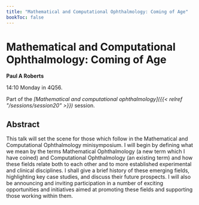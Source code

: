 ```yaml
---
title: "Mathematical and Computational Ophthalmology: Coming of Age"
bookToc: false
---
```


# Mathematical and Computational Ophthalmology: Coming of Age

**Paul A Roberts**

14:10 Monday in 4Q56.

Part of the *[Mathematical and computational ophthalmology]({{< relref "/sessions/session20" >}})* session.

## Abstract

This talk will set the scene for those which follow in the Mathematical and Computational Ophthalmology minisymposium. I will begin by defining what we mean by the terms Mathematical Ophthalmology (a new term which I have coined) and Computational Ophthalmology (an existing term) and how these fields relate both to each other and to more established experimental and clinical disciplines. I shall give a brief history of these emerging fields, highlighting key case studies, and discuss their future prospects. I will also be announcing and inviting participation in a number of exciting opportunities and initiatives aimed at promoting these fields and supporting those working within them.


